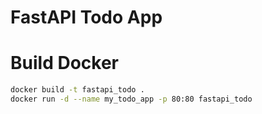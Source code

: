 # FastAPI Todo App


# Build Docker

```bash
docker build -t fastapi_todo .
docker run -d --name my_todo_app -p 80:80 fastapi_todo
```